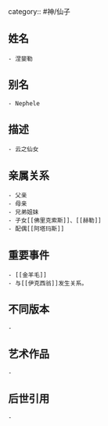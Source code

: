 category:: #神/仙子
## 姓名
	- 涅婓勒
## 别名
	- Nephele
## 描述
	- 云之仙女
## 亲属关系
	- 父亲
	- 母亲
	- 兄弟姐妹
	- 子女[[佛里克索斯]]、[[赫勒]]
	- 配偶[[阿塔玛斯]]
## 重要事件
	- [[金羊毛]]
	- 与[[伊克西翁]]发生关系。
## 不同版本
	-
## 艺术作品
	-
## 后世引用
	-
